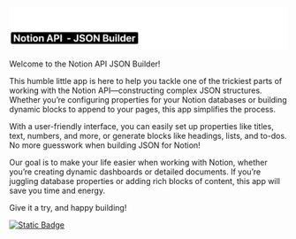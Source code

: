 ![title](title.png)

Welcome to the Notion API JSON Builder!

This humble little app is here to help you tackle one of the trickiest parts of working with the Notion API—constructing complex JSON structures. Whether you’re configuring properties for your Notion databases or building dynamic blocks to append to your pages, this app simplifies the process.

With a user-friendly interface, you can easily set up properties like titles, text, numbers, and more, or generate blocks like headings, lists, and to-dos. No more guesswork when building JSON for Notion!

Our goal is to make your life easier when working with Notion, whether you’re creating dynamic dashboards or detailed documents. If you’re juggling database properties or adding rich blocks of content, this app will save you time and energy.

Give it a try, and happy building!

<a href="https://notioinapiassistant.streamlit.app"><img alt="Static Badge" src="https://img.shields.io/badge/streamlit-Open%20in%20Streamlit-%23f09235?logo=streamlit"></a>

